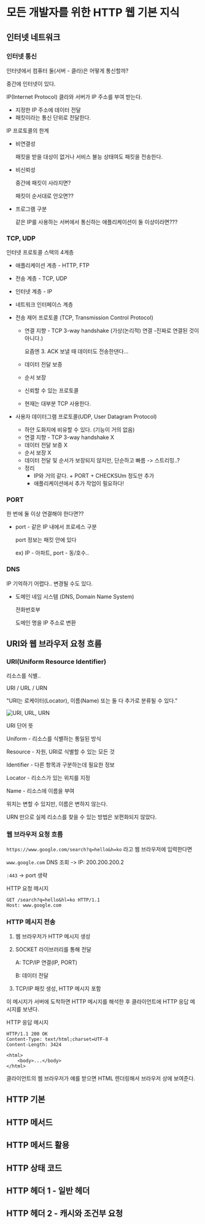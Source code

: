 # 모든 개발자를 위한 HTTP 웹 기본 지식



## 인터넷 네트워크

### 인터넷 통신

인터넷에서 컴퓨터 둘(서버 - 클라)은 어떻게 통신할까? 

중간에 인터넷이 있다.

IP(Internet Protocol) 클라와 서버가 IP 주소를 부여 받는다.

- 지정한 IP 주소에 데이터 전달
- 패킷이라는 통신 단위로 전달한다.

IP 프로토콜의 한계

- 비연결성

  패킷을 받을 대상이 없거나 서비스 불능 상태여도 패킷을 전송한다.

- 비신뢰성

  중간에 패킷이 사라지면?

  패킷이 순서대로 안오면??

- 프로그램 구분

  같은 IP를 사용하는 서버에서 통신하는 애플리케이션이 둘 이상이라면???



### TCP, UDP

인터넷 프로토콜 스택의 4계층

- 애플리케이션 계층 - HTTP, FTP
- 전송 계층 - TCP, UDP
- 인터넷 계층 - IP
- 네트워크 인터페이스 계층



- 전송 제어 프로토콜 (TCP, Transmission Control Protocol)

  - 연결 지향 - TCP 3-way handshake (가상(논리적) 연결 -진짜로 연결된 것이 아니다.)

    요즘엔 3. ACK 보낼 때 데이터도 전송한댄다...

  - 데이터 전달 보증

  - 순서 보장

  - 신뢰할 수 있는 프로토콜

  - 현재는 대부분 TCP 사용한다.

- 사용자 데이터그램 프로토콜(UDP, User Datagram Protocol)

  - 하얀 도화지에 비유할 수 있다. (기능이 거의 없음)
  - 연결 지향 - TCP 3-way handshake X
  - 데이터 전달 보증 X
  - 순서 보장 X
  - 데이터 전달 및 순서가 보장되지 않지만, 단순하고 빠름 -> 스트리밍..?
  - 정리
    - IP와 거의 같다. + PORT + CHECKSUm 정도만 추가
    - 애플리케이션에서 추가 작업이 필요하다!



### PORT

한 번에 둘 이상 연결해야 한다면?? 

- port - 같은 IP 내에서 프로세스 구분

  port 정보는 패킷 안에 있다

  ex) IP - 아파트, port - 동/호수..



### DNS

IP 기억하기 어렵다.. 변경될 수도 있다.

- 도메인 네임 시스템 (DNS, Domain Name System)

  전화번호부

  도메인 명을 IP 주소로 변환



## URI와 웹 브라우저 요청 흐름

### URI(Uniform Resource Identifier)

리소스를 식별..

URI / URL / URN

"URI는 로케이터(Locator), 이름(Name) 또는 둘 다 추가로 분류될 수 있다."

![URI, URL, URN](https://t1.daumcdn.net/cfile/tistory/2416C94158D62B9E11)

URI 단어 뜻

Uniform - 리소스를 식별하는 통일된 방식

Resource - 자원, URI로 식별할 수 있는 모든 것

Identifier - 다른 항목과 구분하는데 필요한 정보



Locator - 리소스가 있는 위치를 지정

Name - 리소스에 이름을 부여

위치는 변할 수 있지만, 이름은 변하지 않는다.

URN 만으로 실제 리소스를 찾을 수 있는 방법은 보편화되지 않았다.



### 웹 브라우저 요청 흐름

`https://www.google.com/search?q=hello&h=ko` 라고 웹 브라우저에 입력한다면

`www.google.com` DNS 조회 -> IP: 200.200.200.2

`:443` -> port 생략



HTTP 요청 메시지

``` http
GET /search?q=hello&hl=ko HTTP/1.1
Host: www.google.com
```



### HTTP 메시지 전송

1. 웹 브라우저가 HTTP 메시지 생성

2. SOCKET 라이브러리를 통해 전달

   A: TCP/IP 연결(IP, PORT)

   B: 데이터 전달

3. TCP/IP 패킷 생성, HTTP 메시지 포함



이 메시지가 서버에 도착하면 HTTP 메시지를 해석한 후 클라이언트에 HTTP 응답 메시지를 보낸다.

HTTP 응답 메시지

``` http
HTTP/1.1 200 OK
Content-Type: text/html;charset=UTF-8
Content-Length: 3424

<html>
	<body>...</body>
</html>
```



클라이언트의 웹 브라우저가 얘를 받으면 HTML 렌더링해서 브라우저 상에 보여준다.



## HTTP 기본







## HTTP 메서드





## HTTP 메서드 활용





## HTTP 상태 코드







## HTTP 헤더 1 - 일반 헤더





## HTTP 헤더 2 - 캐시와 조건부 요청







